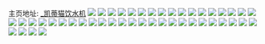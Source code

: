 主页地址: [_凯蒂猫饮水机](https://weibo.com/u/5648075566) 
![](https://wx4.sinaimg.cn/mw2000/006aeKt0ly1h9l5pfqlarj30u01t3qch.jpg) 
![](https://wx4.sinaimg.cn/mw2000/006aeKt0ly1h9l5pf5g5nj30u0140dpt.jpg) 
![](https://wx4.sinaimg.cn/mw2000/006aeKt0ly1h9l5t23r7lj30u01t3wk7.jpg) 
![](https://wx4.sinaimg.cn/mw2000/006aeKt0ly1h9l5t3vh8gj30u01407a8.jpg) 
![](https://wx4.sinaimg.cn/mw2000/006aeKt0ly1h9l5t2owqvj30u01dfdm0.jpg) 
![](https://wx4.sinaimg.cn/mw2000/006aeKt0ly1h9l65wt639j30u0288gul.jpg) 
![](https://wx4.sinaimg.cn/mw2000/006aeKt0ly1h9l5pqoth8j30xb0u0n02.jpg) 
![](https://wx4.sinaimg.cn/mw2000/006aeKt0ly1h9l5pn5617j30ua0u0gqp.jpg) 
![](https://wx4.sinaimg.cn/mw2000/006aeKt0ly1h9l5ppr9qlj30u00u0grr.jpg) 
![](https://wx4.sinaimg.cn/mw2000/006aeKt0ly1h9aui4503wj30u00u0gop.jpg) 
![](https://wx4.sinaimg.cn/mw2000/006aeKt0ly1h91i3ckkynj30u015dgo5.jpg) 
![](https://wx4.sinaimg.cn/mw2000/006aeKt0ly1h8wupic2x7j323u35rnpi.jpg) 
![](https://wx4.sinaimg.cn/mw2000/006aeKt0ly1h8wupcg0thj32dc35sqv9.jpg) 
![](https://wx4.sinaimg.cn/mw2000/006aeKt0ly1h8wup1n41tj323u35p7wm.jpg) 
![](https://wx4.sinaimg.cn/mw2000/006aeKt0ly1h8wuqsxe5nj323u35rnpi.jpg) 
![](https://wx4.sinaimg.cn/mw2000/006aeKt0ly1h8wup7f9efj32dc35r4qu.jpg) 
![](https://wx4.sinaimg.cn/mw2000/006aeKt0ly1h8wupk225vj311y1kwkjl.jpg) 
![](https://wx4.sinaimg.cn/mw2000/006aeKt0ly1h8wv01uiwsj31w72uc7wj.jpg) 
![](https://wx4.sinaimg.cn/mw2000/006aeKt0ly1h8wuzvbvfkj32dr36cb2c.jpg) 
![](https://wx4.sinaimg.cn/mw2000/006aeKt0ly1h8wuzo63doj30zu25okjl.jpg) 
![](https://wx4.sinaimg.cn/mw2000/006aeKt0ly1h8wv09bwwej30u01a3wq3.jpg) 
![](https://wx4.sinaimg.cn/mw2000/006aeKt0ly1h82tb3l1drj31ny25itt4.jpg) 
![](https://wx4.sinaimg.cn/mw2000/006aeKt0ly1h82tb4hw7rj31871r31kx.jpg) 
![](https://wx4.sinaimg.cn/mw2000/006aeKt0ly1h82tb7rp87j31mj2621kx.jpg) 
![](https://wx4.sinaimg.cn/mw2000/006aeKt0ly1h82teqoiitj31bf0zkq90.jpg) 
![](https://wx4.sinaimg.cn/mw2000/006aeKt0ly1h82tb2tpk9j31o0280hdt.jpg) 
![](https://wx4.sinaimg.cn/mw2000/006aeKt0ly1h82tb5srdrj30lc0sg0yz.jpg) 
![](https://wx4.sinaimg.cn/mw2000/006aeKt0ly1h7y7eeu8v0j32c0340npd.jpg) 
![](https://wx4.sinaimg.cn/mw2000/006aeKt0ly1h7y7ehowmmj32c0340qv5.jpg) 
![](https://wx4.sinaimg.cn/mw2000/006aeKt0ly1h7y7eidu30j32c0340npd.jpg) 
![](https://wx4.sinaimg.cn/mw2000/006aeKt0ly1h7y7egfp6gj32c0340b29.jpg) 
![](https://wx4.sinaimg.cn/mw2000/006aeKt0ly1h7y7eh10hpj32c0340e81.jpg) 
![](https://wx4.sinaimg.cn/mw2000/006aeKt0ly1h7y7ejsxo7j30lc0sgq8g.jpg) 
![](https://wx4.sinaimg.cn/mw2000/006aeKt0ly1h76jx9zy28j31i01i04a3.jpg) 
![](https://wx4.sinaimg.cn/mw2000/006aeKt0ly1h76jtrrw46j30wi15d75y.jpg) 
![](https://wx4.sinaimg.cn/mw2000/006aeKt0ly1h4q39hxvhej32c03401l0.jpg) 
![](https://wx4.sinaimg.cn/mw2000/006aeKt0ly1h4q39kpm71j32c0340qva.jpg) 
![](https://wx4.sinaimg.cn/mw2000/006aeKt0ly1h4q397zi5cj30uk58ix6q.jpg) 
![](https://wx4.sinaimg.cn/mw2000/006aeKt0ly1h4q39dmgfwj30uk50xqv6.jpg) 
![](https://wx4.sinaimg.cn/mw2000/006aeKt0ly1h7oylprf1mj30uk3lux6p.jpg) 
![](https://wx4.sinaimg.cn/mw2000/006aeKt0ly1h4q39gi1rdj30uk47whdu.jpg) 
![](https://wx4.sinaimg.cn/mw2000/006aeKt0ly1h4q38vgt8cj30uk5y3u0z.jpg) 
![](https://wx4.sinaimg.cn/mw2000/006aeKt0ly1h4q3901w9sj32c033vhdw.jpg) 
![](https://wx4.sinaimg.cn/mw2000/006aeKt0ly1h4q394q007j32c033v7wl.jpg) 
![](https://wx4.sinaimg.cn/mw2000/006aeKt0ly1h4g8kxwdqgj30xc35nnpd.jpg) 
![](https://wx4.sinaimg.cn/mw2000/006aeKt0ly1h4g8kudpufj30xc3a2kjm.jpg) 
